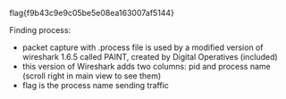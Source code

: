 flag{f9b43c9e9c05be5e08ea163007af5144}

Finding process:
 - packet capture with .process file is used by a modified version of wireshark 1.6.5 called PAINT, created by Digital Operatives (included)
 - this version of Wireshark adds two columns: pid and process name (scroll right in main view to see them)
 - flag is the process name sending traffic
